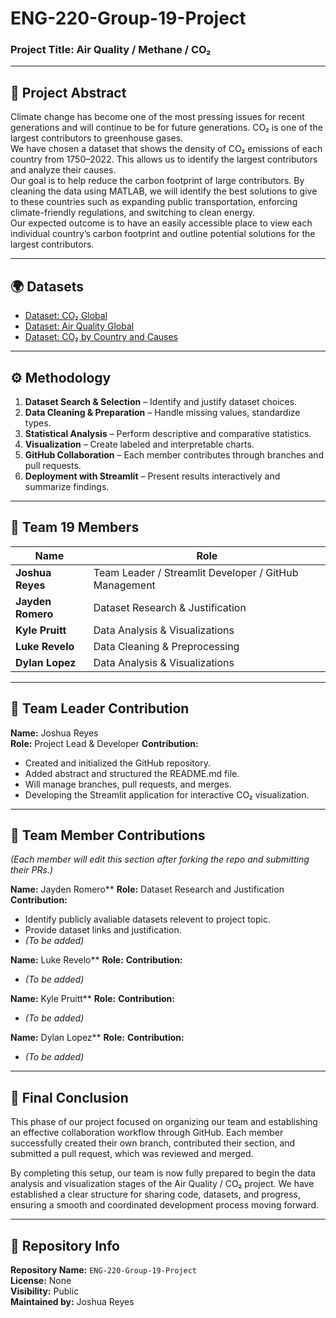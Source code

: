 # ENG-220-Group-19-Project  
### Project Title: Air Quality / Methane / CO₂

---

## 📘 Project Abstract
Climate change has become one of the most pressing issues for recent generations and will continue to be for future generations. CO₂ is one of the largest contributors to greenhouse gases.  
We have chosen a dataset that shows the density of CO₂ emissions of each country from 1750–2022. This allows us to identify the largest contributors and analyze their causes.  
Our goal is to help reduce the carbon footprint of large contributors. By cleaning the data using MATLAB, we will identify the best solutions to give to these countries such as expanding public transportation, enforcing climate-friendly regulations, and switching to clean energy.  
Our expected outcome is to have an easily accessible place to view each individual country’s carbon footprint and outline potential solutions for the largest contributors.

---

## 🌍 Datasets
- [Dataset: CO₂ Global](https://www.kaggle.com/datasets/azminetoushikwasi/aqi-air-quality-index-scheduled-daily-update/data)  
- [Dataset: Air Quality Global](https://www.kaggle.com/datasets/moazzimalibhatti/co2-emission-by-countries-year-wise-17502022?resource=download)  
- [Dataset: CO₂ by Country and Causes](https://www.kaggle.com/datasets/lobosi/c02-emission-by-countrys-grouth-and-population)


---

## ⚙️ Methodology
1. **Dataset Search & Selection** – Identify and justify dataset choices.  
2. **Data Cleaning & Preparation** – Handle missing values, standardize types.  
3. **Statistical Analysis** – Perform descriptive and comparative statistics.  
4. **Visualization** – Create labeled and interpretable charts.  
5. **GitHub Collaboration** – Each member contributes through branches and pull requests.  
6. **Deployment with Streamlit** – Present results interactively and summarize findings.

---

## 👥 Team 19 Members
| Name | Role |
|------|------|
| **Joshua Reyes** | Team Leader / Streamlit Developer / GitHub Management |
| **Jayden Romero** | Dataset Research & Justification |
| **Kyle Pruitt** | Data Analysis & Visualizations |
| **Luke Revelo** | Data Cleaning & Preprocessing |
| **Dylan Lopez** | Data Analysis & Visualizations |

---

## 🧩 Team Leader Contribution
**Name:** Joshua Reyes  
**Role:** Project Lead & Developer 
**Contribution:**  
- Created and initialized the GitHub repository.  
- Added abstract and structured the README.md file.  
- Will manage branches, pull requests, and merges.  
- Developing the Streamlit application for interactive CO₂ visualization.  

---

## 🧠 Team Member Contributions
*(Each member will edit this section after forking the repo and submitting their PRs.)*

**Name:** Jayden Romero**
**Role:** Dataset Research and Justification
**Contribution:** 
- Identify publicly avaliable datasets relevent to project topic.
- Provide dataset links and justification.
- _(To be added)_

**Name:** Luke Revelo**
**Role:**
**Contribution:**
- _(To be added)_

**Name:** Kyle Pruitt**
**Role:**
**Contribution:**
- _(To be added)_

**Name:** Dylan Lopez**
**Role:**
**Contribution:**
- _(To be added)_

---

## 🏁 Final Conclusion
This phase of our project focused on organizing our team and establishing an effective collaboration workflow through GitHub. Each member successfully created their own branch, contributed their section, and submitted a pull request, which was reviewed and merged.  

By completing this setup, our team is now fully prepared to begin the data analysis and visualization stages of the Air Quality / CO₂ project. We have established a clear structure for sharing code, datasets, and progress, ensuring a smooth and coordinated development process moving forward.

---

## 🔗 Repository Info
**Repository Name:** `ENG-220-Group-19-Project`  
**License:** None  
**Visibility:** Public  
**Maintained by:** Joshua Reyes
